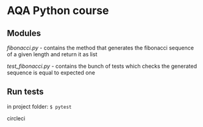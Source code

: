 # AQA Python course

## Modules

*fibonacci.py* - contains the method that generates the fibonacci sequence of a given length and return it as list

*test_fibonacci.py* - contains the bunch of tests which checks the generated sequence is equal to expected one

## Run tests

in project folder: `$ pytest`

circleci